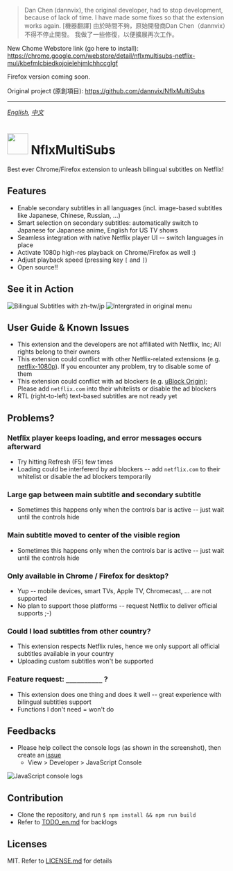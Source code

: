 > Dan Chen (dannvix), the original developer, had to stop development, because of lack of time. I have made some fixes so that the extension works again.
> [機器翻譯] 由於時間不夠，原始開發商Dan Chen（dannvix）不得不停止開發。 我做了一些修復，以便擴展再次工作。

New Chome Webstore link (go here to install): https://chrome.google.com/webstore/detail/nflxmultisubs-netflix-mul/kbefmlcbiedkojoielehjmlchhccglgf

Firefox version coming soon.

Original project (原創項目): https://github.com/dannvix/NflxMultiSubs

----


<i align="center"><a href="README_en.md">English</a>, <a href="README.md">中文</a></i>


<img src="docs/icon.png?raw=true" height="48"> NflxMultiSubs
============================================================
Best ever Chrome/Firefox extension to unleash bilingual subtitles on Netflix!


Features
--------
- Enable secondary subtitles in all languages (incl. image-based subtitles like Japanese, Chinese, Russian, …)
- Smart selection on secondary subtitles: automatically switch to Japanese for Japanese anime, English for US TV shows
- Seamless integration with native Netflix player UI -- switch languages in place
- Activate 1080p high-res playback on Chrome/Firefox as well :)
- Adjust playback speed (pressing key `[` and `]`)
- Open source!!



See it in Action
----------------
![Bilingual Subtitles with zh-tw/jp](docs/zh-ja.jpg?raw=true)
![Intergrated in original menu](docs/popup-menu.jpg?raw=true)



User Guide & Known Issues
-------------------------
- This extension and the developers are not affiliated with Netflix, Inc; All rights belong to their owners
- This extension could conflict with other Netflix-related extensions (e.g. [netflix-1080p](https://github.com/truedread/netflix-1080p)). If you encounter any problem, try to disable some of them
- This extension could conflict with ad blockers (e.g. [uBlock Origin](https://chrome.google.com/webstore/detail/ublock-origin/cjpalhdlnbpafiamejdnhcphjbkeiagm)); Please add `netflix.com` into their whitelists or disable the ad blockers
- RTL (right-to-left) text-based subtitles are not ready yet



Problems?
---------
### Netflix player keeps loading, and error messages occurs afterward
- Try hitting Refresh (F5) few times
- Loading could be interfererd by ad blockers -- add `netflix.com` to their whitelist or disable the ad blockers temporarily

### Large gap between main subtitle and secondary subtitle
- Sometimes this happens only when the controls bar is active -- just wait until the controls hide

### Main subtitle moved to center of the visible region
- Sometimes this happens only when the controls bar is active -- just wait until the controls hide

### Only available in Chrome / Firefox for desktop?
- Yup -- mobile devices, smart TVs, Apple TV, Chromecast, … are not supported
- No plan to support those platforms -- request Netflix to deliver official supports ;-)

### Could I load subtitles from other country?
- This extension respects Netflix rules, hence we only support all official subtitles available in your country
- Uploading custom subtitles won't be supported

### Feature request: `__________` ?
- This extension does one thing and does it well -- great experience with bilingual subtitles support
- Functions I don't need = won't do



Feedbacks
---------
- Please help collect the console logs (as shown in the screenshot), then create an [issue](https://github.com/dannvix/NflxMultiSubs/issues)
    - View > Developer > JavaScript Console

![JavaScript console logs](docs/js-console.png?raw=true)



Contribution
------------
- Clone the repository, and run `$ npm install && npm run build`
- Refer to [TODO_en.md](TODO_en.md) for backlogs



Licenses
--------
MIT. Refer to [LICENSE.md](LICENSE.md) for details
